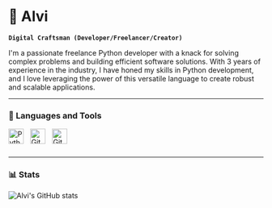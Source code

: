 # 🦅 Alvi

**`Digital Craftsman (Developer/Freelancer/Creator)`**

I'm a passionate freelance Python developer with a knack for solving complex problems and building efficient software solutions. With 3 years of experience in the industry, I have honed my skills in Python development, and I love leveraging the power of this versatile language to create robust and scalable applications.

---

### 🧰 Languages and Tools

<img align="left" alt="Python" width="30px" style="padding-right:10px;" src="https://cdn.jsdelivr.net/gh/devicons/devicon/icons/python/python-plain.svg" />
<img align="left" alt="Git" width="30px" style="padding-right:10px;" src="https://cdn.jsdelivr.net/gh/devicons/devicon/icons/git/git-original.svg" />
<img align="left" alt="GitHub" width="30px" style="padding-right:10px;" src="https://cdn.jsdelivr.net/gh/devicons/devicon/icons/github/github-original.svg" />
<br />

#

---

### 📊 Stats

![Alvi's GitHub stats](https://github-readme-stats.vercel.app/api?username=AlviAbrar&show_icons=true&theme=radical)

